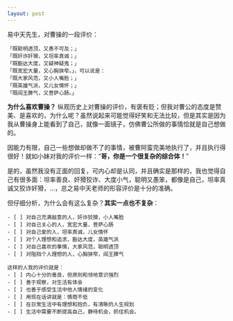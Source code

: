 ```yaml
---
layout: post
---
```

 
易中天先生，对曹操的一段评价：
```
「既聪明透顶，又愚不可及；」  
「既奸诈奸猾，又坦率真诚；」  
「既豁达大度，又疑神疑鬼；」  
「既宽宏大量，又心胸狭窄。」，可以说是：  
「既大家风范，又小人嘴脸；」  
「既英雄气派，又儿女情怀；」  
「既阎王脾气，又菩萨心肠。」  
```
__为什么喜欢曹操？__ 纵观历史上对曹操的评价，有褒有贬；但我对曹公的态度是赞美、是喜欢的，为什么呢？虽然说起来可能觉得好笑和无法比较，但是其实是因为我从曹操身上能看到了自己，就像一面镜子，仿佛曹公所做的事情恰就是自己想做的。

因能力有限，自己一些想做却做不了的事情，被曹阿蛮完美地执行了，并且执行得很好！就如小妹对我的评价一样：“**哥，你是一个很复杂的综合体！**”

是的，虽然我没有正面的回复，可内心却是认同，并且确实是那样的，我也觉得自己有很多面：坦率善良、奸猾狡诈、大度小气，聪明又愚笨，都像是自己，坦率真诚又狡诈奸猾，...，总之易中天老师的形容评价是十分的准确。

但仔细分析，为什么会有这么复杂？__其实一点也不复杂__：
```
- [ ] 对自己充满敌意的人，奸诈狡猾，小人嘴脸
- [ ] 对自己关心的人，宽宏大量，菩萨心肠
- [ ] 对自己爱的人，坦率真诚，儿女情怀
- [ ] 对个人理想和追求，豁达大度，英雄气派
- [ ] 对自己喜欢的事情，大家风范，聪明透顶
- [ ] 对阻挡个人理想的人，心胸狭窄，阎王脾气

这样的人我的评价就是：
- [ ] 内心十分的善良，但原则和领地意识强烈
- [ ] 善于观察，对生活有体会
- [ ] 也善于感受生活中他人情绪的变化
- [ ] 用现在话讲就是：情商不低
- [ ] 在日常生活中有理想和抱负，有清晰的人生规划
- [ ] 生活中需要不断提高自己，静待机会，抓住机会。
```